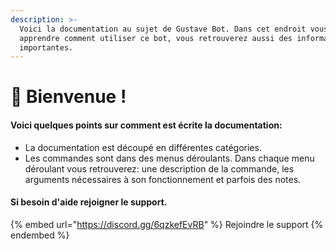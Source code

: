 ```yaml
---
description: >-
  Voici la documentation au sujet de Gustave Bot. Dans cet endroit vous allez
  apprendre comment utiliser ce bot, vous retrouverez aussi des informations
  importantes.
---
```


# 🥳 Bienvenue !

#### Voici quelques points sur comment est écrite la documentation:

* La documentation est découpé en différentes catégories.
* Les commandes sont dans des menus déroulants. Dans chaque menu déroulant vous retrouverez: une description de la commande, les arguments nécessaires à son fonctionnement et parfois des notes.

#### Si besoin d'aide rejoigner le support.

{% embed url="https://discord.gg/6qzkefEvRB" %}
Rejoindre le support
{% endembed %}
